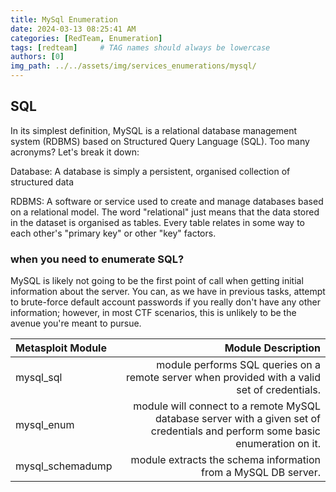 ```yaml
---
title: MySql Enumeration
date: 2024-03-13 08:25:41 AM
categories: [RedTeam, Enumeration]
tags: [redteam]     # TAG names should always be lowercase
authors: [0]
img_path: ../../assets/img/services_enumerations/mysql/
---
```


## SQL 
In its simplest definition, MySQL is a relational database management system (RDBMS) based on Structured Query Language (SQL). Too many acronyms? Let's break it down:

Database:
A database is simply a persistent, organised collection of structured data

RDBMS:
A software or service used to create and manage databases based on a relational model. The word "relational" just means that the data stored in the dataset is organised as tables. Every table relates in some way to each other's "primary key" or other "key" factors.


### when you need to enumerate SQL?

MySQL is likely not going to be the first point of call when getting initial information about the server. You can, as we have in previous tasks, attempt to brute-force default account passwords if you really don't have any other information; however, in most CTF scenarios, this is unlikely to be the avenue you're meant to pursue.


| Metasploit Module |Module Description |
| :---------------- |------------------: |
| mysql_sql| module performs SQL queries on a remote server when provided with a valid set of credentials.|
| mysql_enum| module will connect to a remote MySQL database server with a given set of credentials and perform some basic enumeration on it.|
| mysql_schemadump| module extracts the schema information from a MySQL DB server.|
